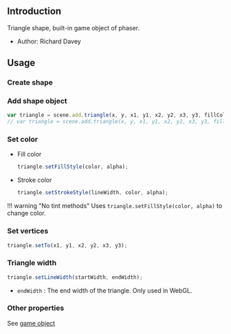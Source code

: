 ## Introduction

Triangle shape, built-in game object of phaser.

- Author: Richard Davey

## Usage

### Create shape

### Add shape object

```javascript
var triangle = scene.add.triangle(x, y, x1, y1, x2, y2, x3, y3, fillColor);
// var triangle = scene.add.triangle(x, y, x1, y1, x2, y2, x3, y3, fillColor, fillAlpha);
```

### Set color

- Fill color
    ```javascript
    triangle.setFillStyle(color, alpha);
    ```
- Stroke color
    ```javascript
    triangle.setStrokeStyle(lineWidth, color, alpha);
    ```

!!! warning "No tint methods"
    Uses `triangle.setFillStyle(color, alpha)` to change color.

### Set vertices

```javascript
triangle.setTo(x1, y1, x2, y2, x3, y3);
```

### Triangle width

```javascript
triangle.setLineWidth(startWidth, endWidth);
```

- `endWidth` : The end width of the triangle. Only used in WebGL.

### Other properties

See [game object](gameobject.md)
